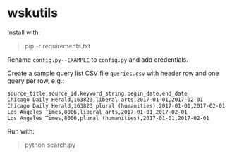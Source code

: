 # wskutils

Install with:

> pip -r requirements.txt

Rename `config.py--EXAMPLE` to `config.py` and add credentials.

Create a sample query list CSV file `queries.csv` with header row and one query per row, e.g.:

    source_title,source_id,keyword_string,begin_date,end_date
    Chicago Daily Herald,163823,liberal arts,2017-01-01,2017-02-01
    Chicago Daily Herald,163823,plural (humanities),2017-01-01,2017-02-01
    Los Angeles Times,8006,liberal arts,2017-01-01,2017-02-01
    Los Angeles Times,8006,plural (humanities),2017-01-01,2017-02-01

Run with:

> python search.py
